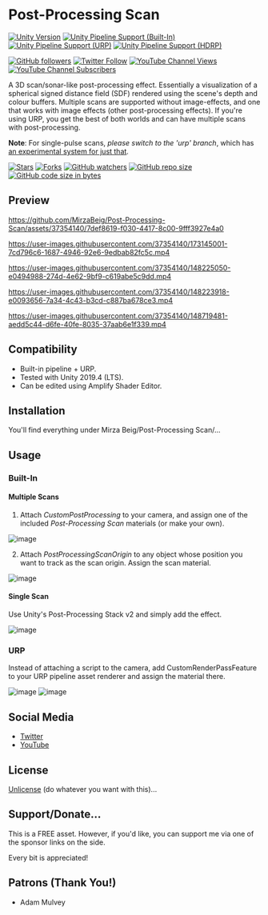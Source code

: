 # Post-Processing Scan

[![Unity Version](https://img.shields.io/badge/Unity-2019.4%20LTS%2B-blueviolet?logo=unity)](https://unity3d.com/get-unity/download)
[![Unity Pipeline Support (Built-In)](https://img.shields.io/badge/BiRP_✔️-darkgreen?logo=unity)](https://unity3d.com/get-unity/download)
[![Unity Pipeline Support (URP)](https://img.shields.io/badge/URP_✔️-blue?logo=unity)](https://unity3d.com/get-unity/download)
[![Unity Pipeline Support (HDRP)](https://img.shields.io/badge/HDRP_❌-darkred?logo=unity)](https://unity3d.com/get-unity/download)

[![GitHub followers](https://img.shields.io/github/followers/MirzaBeig?style=social)](https://github.com/MirzaBeig?tab=followers)
[![Twitter Follow](https://img.shields.io/twitter/follow/TheMirzaBeig?style=social)](http://twitter.com/intent/user?screen_name=TheMirzaBeig)
[![YouTube Channel Views](https://img.shields.io/youtube/channel/views/UC5c5JgFyiFXKXCVRh2DsRJg?style=social)](https://www.youtube.com/MirzaBeig)
[![YouTube Channel Subscribers](https://img.shields.io/youtube/channel/subscribers/UC5c5JgFyiFXKXCVRh2DsRJg?style=social)](https://www.youtube.com/MirzaBeig)

A 3D scan/sonar-like post-processing effect. Essentially a visualization of a spherical signed distance field (SDF) rendered using the scene's depth and colour buffers. Multiple scans are supported without image-effects, and one that works with image effects (other post-processing effects). If you're using URP, you get the best of both worlds and can have multiple scans with post-processing.

**Note**: For single-pulse scans, *please switch to the 'urp' branch*, which has [an experimental system for just that](https://x.com/TheMirzaBeig/status/1809173668456792524).

[![Stars](https://img.shields.io/github/stars/MirzaBeig/Post-Processing-Scan?style=for-the-badge)](../../stargazers)
[![Forks](https://img.shields.io/github/forks/MirzaBeig/Post-Processing-Scan?style=for-the-badge)](../../forks)
[![GitHub watchers](https://img.shields.io/github/watchers/MirzaBeig/Post-Processing-Scan?style=for-the-badge)](../../watchers)
[![GitHub repo size](https://img.shields.io/github/repo-size/MirzaBeig/Post-Processing-Scan?style=for-the-badge)](../../)
[![GitHub code size in bytes](https://img.shields.io/github/languages/code-size/MirzaBeig/Post-Processing-Scan?style=for-the-badge)](../../)

## Preview

https://github.com/MirzaBeig/Post-Processing-Scan/assets/37354140/7def8619-f030-4417-8c00-9fff3927e4a0

https://user-images.githubusercontent.com/37354140/173145001-7cd796c6-1687-4946-92e6-9edbab82fc5c.mp4

https://user-images.githubusercontent.com/37354140/148225050-e0494988-274d-4e62-9bf9-c619abe5c9dd.mp4

https://user-images.githubusercontent.com/37354140/148223918-e0093656-7a34-4c43-b3cd-c887ba678ce3.mp4

https://user-images.githubusercontent.com/37354140/148719481-aedd5c44-d6fe-40fe-8035-37aab6e1f339.mp4

## Compatibility

- Built-in pipeline + URP.
- Tested with Unity 2019.4 (LTS). 
- Can be edited using Amplify Shader Editor.

## Installation

You'll find everything under Mirza Beig/Post-Processing Scan/...

## Usage

### Built-In

#### Multiple Scans

1. Attach _CustomPostProcessing_ to your camera, and assign one of the included _Post-Processing Scan_ materials (or make your own).

![image](https://user-images.githubusercontent.com/37354140/148224103-2419e7d3-14e3-4b6d-9ae3-c89c3a5ff393.png)

2. Attach _PostProcessingScanOrigin_ to any object whose position you want to track as the scan origin. Assign the scan material.

![image](https://user-images.githubusercontent.com/37354140/148224143-e1e7feef-7abf-42ad-8710-b561c18be588.png)

#### Single Scan

Use Unity's Post-Processing Stack v2 and simply add the effect.

![image](https://user-images.githubusercontent.com/37354140/173141406-20aa2edd-5470-4cea-8d76-6e3e357d7c3c.png)

### URP

Instead of attaching a script to the camera, add CustomRenderPassFeature to your URP pipeline asset renderer and assign the material there.

![image](https://user-images.githubusercontent.com/37354140/173144456-60904e0a-4615-4831-8920-b2d92ec174b8.png)
![image](https://user-images.githubusercontent.com/37354140/173144396-f4525564-698e-4b04-a04e-1d148a7d7f1b.png)

## Social Media
- [Twitter](https://twitter.com/TheMirzaBeig/)
- [YouTube](https://www.youtube.com/c/MirzaBeig)

## License
[Unlicense](LICENSE) (do whatever you want with this)...

## Support/Donate...

This is a FREE asset. However, if you'd like, you can support me via one of the sponsor links on the side. 

Every bit is appreciated!

## Patrons (Thank You!)

- Adam Mulvey
